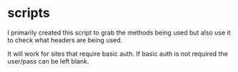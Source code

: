 # scripts
I primarily created this script to grab the methods being used but also use it to check what headers are being used.  

It will work for sites that require basic auth.  If basic auth is not required the user/pass can be left blank.  
